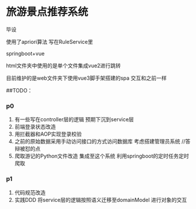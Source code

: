 # 旅游景点推荐系统
毕设 

使用了apriori算法 写在RuleService里

springboot+vue

html文件夹中使用的是单个文件集成vue2进行跳转

目前维护的是web文件夹下使用vue3脚手架搭建的spa 交互和之前一样

##TODO：
### p0
1. 有一些写在controller层的逻辑 预期下沉到service层
2. 前端登录状态改造
2. 用拦截器和AOP实现登录校验
3. 之前的原始数据采用手动访问接口的方式访问数据库 考虑搭建管理员系统 //答辩被怼的点
4. 爬取游记的Python文件改造 集成至这个系统 利用springboot的定时任务定时爬取

### p1
1. 代码规范改造
2. 实践DDD 将service层的逻辑按照语义迁移至domainModel 进行对象的交互